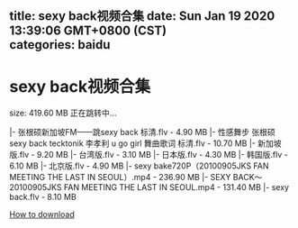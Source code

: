 
title: sexy back视频合集
date: Sun Jan 19 2020 13:39:06 GMT+0800 (CST)    
categories: baidu
---

# sexy back视频合集
size: 419.60 MB
 正在跳转中...
 
|- 张根硕新加坡FM——跳sexy back 标清.flv - 4.90 MB
|- 性感舞步 张根硕 sexy back tecktonik  李孝利 u go girl 舞曲歌词 标清.flv - 10.70 MB
|- 新加坡版.flv - 9.20 MB
|- 台湾版.flv - 3.10 MB
|- 日本版.flv - 4.30 MB
|- 韩国版.flv - 6.10 MB
|- 北京版.flv - 4.90 MB
|- sexy bake720P（20100905JKS FAN MEETING THE LAST IN SEOUL）.mp4 - 236.90 MB
|- SEXY BACK～20100905JKS FAN MEETING THE LAST IN SEOUL.mp4 - 131.40 MB
|- sexy back.flv - 8.10 MB

[How to download](https://bpcam.bemobtrk.com/go/2ceec3aa-1ca2-46d6-b9ff-aaa5c184517c?jno=88)